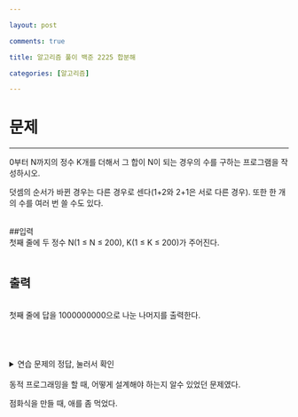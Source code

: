 ```yaml
---

layout: post

comments: true

title: 알고리즘 풀이 백준 2225 합분해

categories: [알고리즘]

---
```


# 문제

---
0부터 N까지의 정수 K개를 더해서 그 합이 N이 되는 경우의 수를 구하는 프로그램을 작성하시오.

덧셈의 순서가 바뀐 경우는 다른 경우로 센다(1+2와 2+1은 서로 다른 경우). 또한 한 개의 수를 여러 번 쓸 수도 있다.


<br>
##입력
<br>
첫째 줄에 두 정수 N(1 ≤ N ≤ 200), K(1 ≤ K ≤ 200)가 주어진다.


<br>
<br>

## 출력
<br>
첫째 줄에 답을 1000000000으로 나눈 나머지를 출력한다.

<br>
<br>
<br>
<br>
<br>
<details>
<summary>연습 문제의 정답, 눌러서 확인</summary>

~~~python
n,k = map(int,input().split())
dp = [1 for i in range(n)]

if k ==1:
  print(1)
else:
  for j in range(1,k):
    for i in range(n):
      if i == 0:
        dp[i] = (j+1)%1000000000
      else:
        dp[i] = (dp[i-1]+dp[i])%1000000000
  print(dp[n-1]%1000000000)

~~~


---


위 코드는 동적 프로그래밍을 사용했다.

dp[i] = dp[i-1](k번째의 i)+dp[i](k-1번째의 i), 이때 (1<i<n) 라는 점화식을 세워 문제를 풀었다.
</details>

<br>
동적 프로그래밍을 할 때, 어떻게 설계해야 하는지 알수 있었던 문제였다.

점화식을 만들 때, 애를 좀 먹었다.